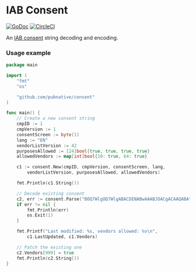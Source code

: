 # IAB Consent
[![GoDoc](https://godoc.org/github.com/pubnative/consent?status.png)](https://godoc.org/github.com/pubnative/consent)
[![CircleCI](https://circleci.com/gh/pubnative/consent.svg?style=svg)](https://circleci.com/gh/pubnative/consent)

An [IAB consent][iab] string decoding and encoding.

[iab]: https://github.com/InteractiveAdvertisingBureau/GDPR-Transparency-and-Consent-Framework/blob/68f5e0012a7bdb00867ce9fee57fb67cfe9153e3/Consent%20string%20and%20vendor%20list%20formats%20v1.1%20Final.md

### Usage example

```go
package main

import (
	"fmt"
	"os"

	"github.com/pubnative/consent"
)

func main() {
	// Create a new consent string
	cmpID := 1
	cmpVersion := 1
	consentScreen := byte(1)
	lang := "EN"
	vendorListVersion := 42
	purposesAllowed := [24]bool{true, true, true, true}
	allowedVendors := map[int]bool{10: true, 64: true}

	c1 := consent.New(cmpID, cmpVersion, consentScreen, lang,
		vendorListVersion, purposesAllowed, allowedVendors)

	fmt.Println(c1.String())

	// Decode existing consent
	c2, err := consent.Parse("BOQ7WlgOQ7WlgABACDENABwAAABJOACgACAAQABA")
	if err != nil {
		fmt.Println(err)
		os.Exit(1)
	}

	fmt.Printf("Last modified: %s, vendors allowed: %v\n",
		c1.LastUpdated, c1.Vendors)

	// Patch the existing one
	c2.Vendors[999] = true
	fmt.Println(c2.String())
}
```


